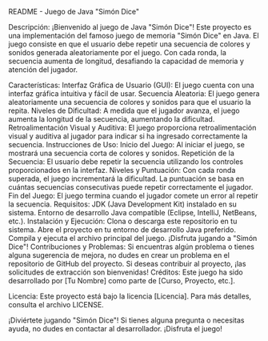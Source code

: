 README - Juego de Java "Simón Dice"

Descripción:
¡Bienvenido al juego de Java "Simón Dice"! Este proyecto es una implementación del famoso juego de memoria "Simón Dice" en Java. El juego consiste en que el usuario debe repetir una secuencia de colores y sonidos generada aleatoriamente por el juego. Con cada ronda, la secuencia aumenta de longitud, desafiando la capacidad de memoria y atención del jugador.

Características:
Interfaz Gráfica de Usuario (GUI): El juego cuenta con una interfaz gráfica intuitiva y fácil de usar.
Secuencia Aleatoria: El juego genera aleatoriamente una secuencia de colores y sonidos para que el usuario la repita.
Niveles de Dificultad: A medida que el jugador avanza, el juego aumenta la longitud de la secuencia, aumentando la dificultad.
Retroalimentación Visual y Auditiva: El juego proporciona retroalimentación visual y auditiva al jugador para indicar si ha ingresado correctamente la secuencia.
Instrucciones de Uso:
Inicio del Juego: Al iniciar el juego, se mostrará una secuencia corta de colores y sonidos.
Repetición de la Secuencia: El usuario debe repetir la secuencia utilizando los controles proporcionados en la interfaz.
Niveles y Puntuación: Con cada ronda superada, el juego incrementará la dificultad. La puntuación se basa en cuántas secuencias consecutivas puede repetir correctamente el jugador.
Fin del Juego: El juego termina cuando el jugador comete un error al repetir la secuencia.
Requisitos:
JDK (Java Development Kit) instalado en su sistema.
Entorno de desarrollo Java compatible (Eclipse, IntelliJ, NetBeans, etc.).
Instalación y Ejecución:
Clona o descarga este repositorio en tu sistema.
Abre el proyecto en tu entorno de desarrollo Java preferido.
Compila y ejecuta el archivo principal del juego.
¡Disfruta jugando a "Simón Dice"!
Contribuciones y Problemas:
Si encuentras algún problema o tienes alguna sugerencia de mejora, no dudes en crear un problema en el repositorio de GitHub del proyecto.
Si deseas contribuir al proyecto, ¡las solicitudes de extracción son bienvenidas!
Créditos:
Este juego ha sido desarrollado por [Tu Nombre] como parte de [Curso, Proyecto, etc.].

Licencia:
Este proyecto está bajo la licencia [Licencia]. Para más detalles, consulta el archivo LICENSE.

¡Diviértete jugando "Simón Dice"! Si tienes alguna pregunta o necesitas ayuda, no dudes en contactar al desarrollador. ¡Disfruta el juego!
